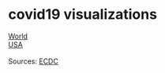 # covid19 visualizations

[World](https://siragerkol.github.io/covid19/)<br>
[USA](https://siragerkol.github.io/covid19/usa.html)
<br><br>
Sources: [ECDC](https://www.ecdc.europa.eu/en/geographical-distribution-2019-ncov-cases)
